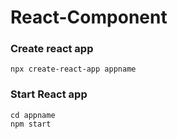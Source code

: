 # React-Component
### Create react app
```
npx create-react-app appname
```
### Start React app
```
cd appname
npm start
```
